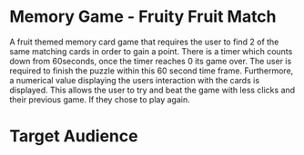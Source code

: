 # Memory Game - Fruity Fruit Match

A fruit themed memory card game that requires the user to find 2 of the same matching cards in order to gain a point. There is a timer which counts down from 60seconds, once the timer reaches 0 its game over. The user is required to finish the puzzle within this 60 second time frame. Furthermore, a numerical value displaying the users interaction with the cards is displayed. This allows the user to try and beat the game with less clicks and their previous game. If they chose to play again. 

# Target Audience 



